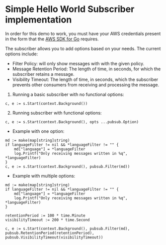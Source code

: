 # Simple Hello World Subscriber implementation
 In order for this demo to work, you must have your AWS credentials present in the form that the [AWS SDK for Go](https://docs.aws.amazon.com/sdk-for-go/v1/developer-guide/sessions.html) requires.

The subscriber allows you to add options based on your needs. 
The current options include: 
- Filter Policy: will only show messages with with the given policy.
- Message Retention Period: The length of time, in seconds, for which the subscriber retains a message. 
- Visibility Timeout:  The length of time, in seconds, which the subscriber prevents other consumers from receiving and processing the message. 

1. Running a basic subscriber with no functional options: 
```
c, e := s.Start(context.Background())
```
2. Running subscriber with functional options:
```
c, e := s.Start(context.Background(), opts ...pubsub.Option)
```
  * Example with one option:
```
md := make(map[string]string)
if languageFilter != nil && *languageFilter != "" {
	md["language"] = *languageFilter
    log.Printf("Only receiving messages written in %q", *languageFilter)
}
c, e := s.Start(context.Background(), pubsub.Filter(md))
```
  * Example with multiple options: 
```
md := make(map[string]string)
if languageFilter != nil && *languageFilter != "" {
	md["language"] = *languageFilter
	log.Printf("Only receiving messages written in %q", *languageFilter)
}

retentionPeriod := 100 * time.Minute  
visibilityTimeout := 200 * time.Second 

c, e := s.Start(context.Background(), pubsub.Filter(md), pubsub.RetentionPeriod(retentionPeriod), pubsub.VisibilityTimeout(visibilityTimeout))
```